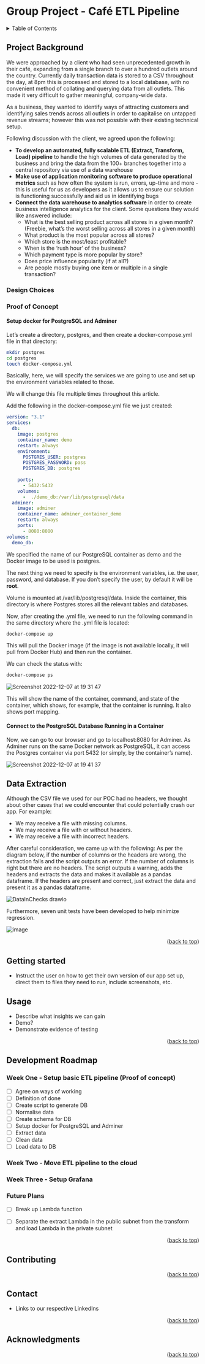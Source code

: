 <a name="readme-top"></a>

# **Group Project - Café ETL Pipeline**
<!-- TABLE OF CONTENTS -->
<details>
  <summary>Table of Contents</summary>
  <ol>
    <li>
      <a href="#project-background">Project Background</a>
      <ul>
        <li><a href="#design-choices">Design Choices</a></li>
        <li>
        <a href="#proof-of-concept">Proof of Concept</a>
          <ul>
            <li><a href="#setup-docker-for-postgresql-and-adminer">Setup docker for PostgreSQL and Adminer</a></li>
            <li><a href="#data-extraction">Data Extraction</a></li>
          </ul>
        <li><a href="">
        </li>
      </ul>
    </li>
    <li><a href="#getting-started">Getting Started</a></li>
    <li><a href="#usage">Usage</a></li>
    <li>
      <a href="#development-roadmap">Development Roadmap</a>
      <ul>
        <li><a href="#week-one-%2D-setup-proof-of-concept-etl-pipeline">Week One - Setup proof of concept ETL pipeline</a></li>
        <li><a href="#week-two-%2D-move-etl-pipeline-to-the-cloud">Week Two - Move ETL pipeline to the cloud</a></li>
        <li><a href="#week-three-%2D-setup-grafana">Week Three - Setup Grafana</a></li>
        <li><a href="#future-plans">Setup Grafana</a></li>
        </ul>
      </li>
    <li><a href="#contributing">Contributing</a></li>
    <li><a href="#contact">Contact</a></li>
    <li><a href="#acknowledgments">Acknowledgments</a></li>
    <li></li>
  </ol>
</details>

<!-- PROJECT BACKGROUND -->
## **Project Background**
We were approached by a client who had seen unprecedented growth in their café, expanding from a single branch to over a hundred outlets around the country. Currently daily transaction data is stored to a CSV throughout the day, at 8pm this is processed and stored to a local database, with no convenient method of collating and querying data from all outlets. This made it very difficult to gather meaningful, company-wide data. 

As a business, they wanted to identify ways of attracting customers and identifying sales trends across all outlets in order to capitalise on untapped revenue streams; however this was not possible with their existing technical setup.

Following discussion with the client, we agreed upon the following:
-  **To develop an automated, fully scalable ETL (Extract, Transform, Load) pipeline** to handle the high volumes of data generated by the business and bring the data from the 100+ branches together into a central repository via use of a data warehouse
- **Make use of application monitoring software to produce operational metrics** such as how often the system is run, errors, up-time and more - this is useful for us as developers as it allows us to ensure our solution is functioning successfully and aid us in identifying bugs
- **Connect the data warehouse to analytics software** in order to create business intelligence analytics for the client. Some questions they would like answered include:
  - What is the best selling product across all stores in a given month? (Freebie, what’s the worst selling across all stores in a given month)
  - What product is the most popular across all stores?
  - Which store is the most/least profitable?
  - When is the ‘rush hour’ of the business?
  - Which payment type is more popular by store?
  - Does price influence popularity (if at all?)
  - Are people mostly buying one item or multiple in a single transaction? 



### **Design Choices**
### **Proof of Concept**
#### **Setup docker for PostgreSQL and Adminer**
Let’s create a directory, postgres, and then create a docker-compose.yml file in that directory:

```bash
mkdir postgres
cd postgres
touch docker-compose.yml
```

Basically, here, we will specify the services we are going to use and set up the environment variables related to those.

We will change this file multiple times throughout this article.

Add the following in the docker-compose.yml file we just created:

```yaml
version: "3.1"
services:
  db:
    image: postgres
    container_name: demo
    restart: always
    environment:
      POSTGRES_USER: postgres
      POSTGRES_PASSWORD: pass
      POSTGRES_DB: postgres
      
    ports:
      - 5432:5432
    volumes:
      -  ./demo_db:/var/lib/postgresql/data
  adminer:
    image: adminer
    container_name: adminer_container_demo
    restart: always
    ports:
      - 8080:8080
volumes:
  demo_db:
  ```

We specified the name of our PostgreSQL container as demo and the Docker image to be used is postgres.

The next thing we need to specify is the environment variables, i.e. the user, password, and database. If you don’t specify the user, by default it will be <b>root</b>.

Volume is mounted at /var/lib/postgresql/data. Inside the container, this directory is where Postgres stores all the relevant tables and databases.

Now, after creating the .yml file, we need to run the following command in the same directory where the .yml file is located:

```bash
docker-compose up
```

This will pull the Docker image (if the image is not available locally, it will pull from Docker Hub) and then run the container.

We can check the status with:

```bash
docker-compose ps
```
![Screenshot 2022-12-07 at 19 31 47](https://user-images.githubusercontent.com/113560228/206277976-688302ec-2713-435a-9d34-8f911ed71819.png)

This will show the name of the container, command, and state of the container, which shows, for example, that the container is running. It also shows port mapping.

#### **Connect to the PostgreSQL Database Running in a Container**

Now, we can go to our browser and go to localhost:8080 for Adminer. As Adminer runs on the same Docker network as PostgreSQL, it can access the Postgres container via port 5432 (or simply, by the container’s name).

![Screenshot 2022-12-07 at 19 41 37](https://user-images.githubusercontent.com/113560228/206280979-f1cfb886-e6a9-458e-abff-f5fd53bb4f9c.png)

## **Data Extraction**

Although the CSV file we used for our POC had no headers, we thought about other cases that we could encounter that could potentially crash our app. For example:

- We may receive a file with missing columns.
- We may receive a file with or without headers. 
- We may receive a file with incorrect headers.

After careful consideration, we came up with the following:
As per the diagram below, if the number of columns or the headers are wrong, the extraction fails and the script outputs an error. 
If the number of columns is right but there are no headers. The script outputs a warning, adds the headers and extracts the data and makes it available as a pandas dataframe.
If the headers are present and correct, just extract the data and present it as a pandas dataframe.

![DataInChecks drawio](https://user-images.githubusercontent.com/116560975/207384408-c7846e88-62be-4846-9258-e5805449943e.png)

Furthermore, seven unit tests have been developed to help minimize regression.

![image](https://user-images.githubusercontent.com/116560975/207386669-ed25ddb8-a9fe-4392-bb75-8558d8e84a56.png)




<p align="right">(<a href="#readme-top">back to top</a>)</p>

## Getting started
- Instruct the user on how to get their own version of our app set up, direct them to files they need to run, include screenshots, etc.

## Usage
- Describe what insights we can gain
- Demo?
- Demonstrate evidence of testing

<p align="right">(<a href="#readme-top">back to top</a>)</p>

## Development Roadmap
### Week One - Setup basic ETL pipeline (Proof of concept)
- [ ] Agree on ways of working
- [ ] Definition of done
- [ ] Create script to generate DB
- [ ] Normalise data
- [ ] Create schema for DB
- [ ] Setup docker for PostgreSQL and Adminer
- [ ] Extract data
- [ ] Clean data
- [ ] Load data to DB

### Week Two - Move ETL pipeline to the cloud

### Week Three - Setup Grafana

### Future Plans
- [ ] Break up Lambda function 
- [ ] Separate the extract Lambda in the public subnet from the transform and load Lambda in the private subnet



<p align="right">(<a href="#readme-top">back to top</a>)</p>

## Contributing

<p align="right">(<a href="#readme-top">back to top</a>)</p>

## Contact
- Links to our respective LinkedIns

<p align="right">(<a href="#readme-top">back to top</a>)</p>

## Acknowledgments

<p align="right">(<a href="#readme-top">back to top</a>)</p>
